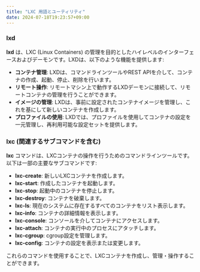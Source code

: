 ```yaml
---
title: "LXC 用語とユーティリティ"
date: 2024-07-18T19:23:57+09:00
---
```


### lxd

**lxd** は、LXC (Linux Containers) の管理を目的としたハイレベルのインターフェースおよびデーモンです。LXDは、以下のような機能を提供します:

- **コンテナ管理**: LXDは、コマンドラインツールやREST APIを介して、コンテナの作成、起動、停止、削除を行います。
- **リモート操作**: リモートマシン上で動作するLXDデーモンに接続して、リモートコンテナの管理を行うことができます。
- **イメージの管理**: LXDは、事前に設定されたコンテナイメージを管理し、これを基にして新しいコンテナを作成します。
- **プロファイルの使用**: LXDでは、プロファイルを使用してコンテナの設定を一元管理し、再利用可能な設定セットを提供します。

### lxc (関連するサブコマンドを含む)

**lxc** コマンドは、LXCコンテナの操作を行うためのコマンドラインツールです。以下は一部の主要なサブコマンドです:

- **lxc-create**: 新しいLXCコンテナを作成します。
- **lxc-start**: 作成したコンテナを起動します。
- **lxc-stop**: 起動中のコンテナを停止します。
- **lxc-destroy**: コンテナを破棄します。
- **lxc-ls**: 現在のシステムに存在するすべてのコンテナをリスト表示します。
- **lxc-info**: コンテナの詳細情報を表示します。
- **lxc-console**: コンソールを介してコンテナにアクセスします。
- **lxc-attach**: コンテナの実行中のプロセスにアタッチします。
- **lxc-cgroup**: cgroup設定を管理します。
- **lxc-config**: コンテナの設定を表示または変更します。

これらのコマンドを使用することで、LXCコンテナを作成し、管理・操作することができます。
